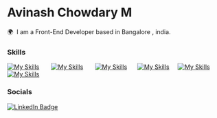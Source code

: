 Avinash Chowdary M
========================================================================================================================================

🌍  I am a Front-End Developer based in Bangalore , india.
<br/>

### Skills

[![My Skills](https://skillicons.dev/icons?i=nextjs)](https://skillicons.dev) &nbsp;&nbsp;&nbsp;&nbsp;&nbsp; [![My Skills](https://skillicons.dev/icons?i=js)](https://skillicons.dev) &nbsp;&nbsp;&nbsp;&nbsp;&nbsp; [![My Skills](https://skillicons.dev/icons?i=react)](https://skillicons.dev)&nbsp;&nbsp;&nbsp;&nbsp;&nbsp; [![My Skills](https://skillicons.dev/icons?i=nodejs)](https://skillicons.dev) &nbsp; &nbsp;  [![My Skills](https://skillicons.dev/icons?i=typescript)](https://skillicons.dev)&nbsp;&nbsp;&nbsp;&nbsp;&nbsp;[![My Skills](https://skillicons.dev/icons?i=tailwind)](https://skillicons.dev) &nbsp;&nbsp;&nbsp;&nbsp;&nbsp;
<br/>

### Socials

<div id="badges">
  <a href="https://www.linkedin.com/in/avinashmandalapu/">
    <img src="https://img.shields.io/badge/LinkedIn-blue?style=for-the-badge&logo=linkedin&logoColor=white" alt="LinkedIn Badge"/>
  </a>
</div>
